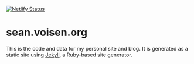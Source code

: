 [![Netlify Status](https://api.netlify.com/api/v1/badges/2a969af6-fdc1-43c3-a4f3-34bdad8fc740/deploy-status)](https://app.netlify.com/sites/seanvoisen/deploys)

# sean.voisen.org

This is the code and data for my personal site and blog. It is generated as a static site using [Jekyll](http://github.com/mojombo/jekyll), a Ruby-based site generator.
